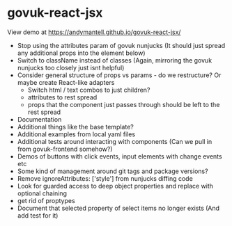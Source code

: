 # govuk-react-jsx

View demo at https://andymantell.github.io/govuk-react-jsx/

- Stop using the attributes param of govuk nunjucks (It should just spread any additional props into the element below)
- Switch to className instead of classes (Again, mirroring the govuk nunjucks too closely just isnt helpful)
- Consider general structure of props vs params - do we restructure? Or maybe create React-like adapters
  - Switch html / text combos to just children?
  - attributes to rest spread
  - props that the component just passes through should be left to the rest spread
- Documentation
- Additional things like the base template?
- Additional examples from local yaml files
- Additional tests around interacting with components (Can we pull in from govuk-frontend somehow?)
- Demos of buttons with click events, input elements with change events etc
- Some kind of management around git tags and package versions?
- Remove ignoreAttributes: ['style'] from nunjucks diffing code
- Look for guarded access to deep object properties and replace with optional chaining
- get rid of proptypes
- Document that selected property of select items no longer exists (And add test for it)
